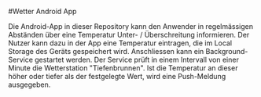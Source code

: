 #Wetter Android App

Die Android-App in dieser Repository kann den Anwender in regelmässigen Abständen über eine Temperatur Unter- / Überschreitung informieren.
Der Nutzer kann dazu in der App eine Temperatur eintragen, die im Local Storage des Geräts gespeichert wird. Anschliessen kann ein Background-Service gestartet werden.
Der Service prüft in einem Intervall von einer Minute die Wetterstation "Tiefenbrunnen". Ist die Temperatur an dieser höher oder tiefer als der festgelegte Wert, wird eine Push-Meldung ausgegeben.
